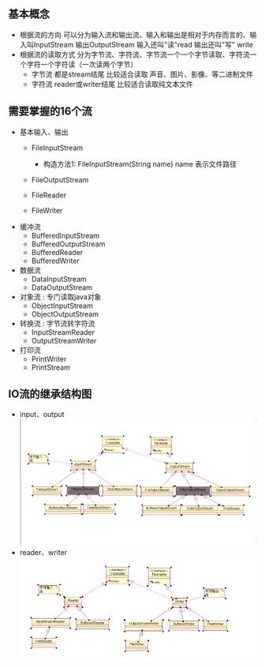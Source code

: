 ## 基本概念
  * 根据流的方向  可以分为输入流和输出流、输入和输出是相对于内存而言的、输入叫InputStream 输出OutputStream 输入还叫"读"read 输出还叫"写" write
  * 根据流的读取方式 分为字节流、字符流、字节流一个一个字节读取、字符流一个字符一个字符读（一次读两个字节）
    * 字节流 都是stream结尾 比较适合读取 声音、图片、影像、等二进制文件
    * 字符流 reader或writer结尾  比较适合读取纯文本文件
## 需要掌握的16个流
  * 基本输入、输出
    * FileInputStream
      * 构造方法1: FileInputStream(String name) name 表示文件路径
      
    * FileOutputStream
    * FileReader
    * FileWriter
  * 缓冲流
    * BufferedInputStream
    * BufferedOutputStream
    * BufferedReader
    * BufferedWriter
  * 数据流
    * DataInputStream
    * DataOutputStream
  * 对象流 : 专门读取java对象
    * ObjectInputStream
    * ObjectOutputStream
  * 转换流 : 字节流转字符流
    * InputStreamReader
    * OutputStreamWriter
  * 打印流
    * PrintWriter
    * PrintStream
    
## IO流的继承结构图
  * input、output
  ![](https://github.com/zhangfuyin/java/raw/master/IO/images/input_output_img.png)  
  * reader、writer
  ![](https://github.com/zhangfuyin/java/raw/master/IO/images/reader_writer_img.png)
  
    
